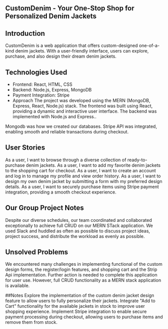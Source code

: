 ## CustomDenim - Your One-Stop Shop for Personalized Denim Jackets

## Introduction
CustomDenim is a web application that offers custom-designed one-of-a-kind denim jackets. 
With a user-friendly interface, users can explore, purchase, and also design their dream denim jackets.

## Technologies Used
- Frontend: React, HTML, CSS
- Backend: Node.js, Express, MongoDB
- Payment Integration: Stripe
- Approach
The project was developed using the MERN (MongoDB, Express, React, Node.js) stack.
The frontend was built using React, providing a dynamic and interactive user interface.
The backend was implemented with Node.js and Express..

Mongodb was how we created our databases. 
Stripe API was integrated, enabling smooth and reliable transactions during checkout.

## User Stories
As a user, I want to browse through a diverse collection of ready-to-purchase denim jackets.
As a user, I want to add my favorite denim jackets to the shopping cart for checkout.
As a user, I want to create an account and log in to manage my profile and view order history.
As a user, I want to design my own denim jacket by submitting a form with my preferred design details.
As a user, I want to securely purchase items using Stripe payment integration, providing a smooth checkout experience.

## Our Group Project Notes
Despite our diverse schedules, our team coordinated and collaborated exceptionally to achieve full CRUD on our MERN STack application. 
We used Slack and huddled as often as possible to discuss project ideas, project success, and distribute the workload as evenly as possible. 


## Unsolved Problems
We encountered many challenges in implementing functional of the custom design forms, the register/login features, and shopping cart and the Strip Api implementation. 
Further action is needed to complete this application for user use. 
However, full CRUD functionality as a MERN stack application is available. 

##Notes
Explore the implementation of the custom denim jacket design feature to allow users to fully personalize their jackets.
Integrate "Add to Cart" functionality for the available jackets in stock to improve user shopping experience.
Implement Stripe integration to enable secure payment processing during checkout, allowing users to purchase items and remove them from stock.
